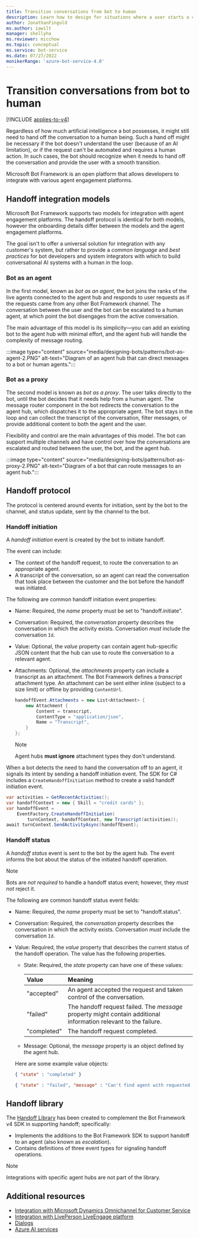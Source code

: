 ```yaml
---
title: Transition conversations from bot to human
description: Learn how to design for situations where a user starts a conversation with a bot and then must be handed off to a human.
author: JonathanFingold
ms.author: iawilt
manager: shellyha
ms.reviewer: micchow
ms.topic: conceptual
ms.service: bot-service
ms.date: 07/27/2022
monikerRange: 'azure-bot-service-4.0'
---
```


# Transition conversations from bot to human

[!INCLUDE [applies-to-v4](includes/applies-to-v4-current.md)]

Regardless of how much artificial intelligence a bot possesses, it might still need to hand off the conversation to a human being. Such a hand off might be necessary if the bot doesn't understand the user (because of an AI limitation), or if the request can't be automated and requires a human action. In such cases, the bot should recognize when it needs to hand off the conversation and provide the user with a smooth transition.

Microsoft Bot Framework is an open platform that allows developers to integrate with various agent engagement platforms.

## Handoff integration models

Microsoft Bot Framework supports two models for integration with agent engagement platforms. The handoff protocol is identical for both models, however the onboarding details differ between the models and the agent engagement platforms.

The goal isn't to offer a universal solution for integration with any customer's system, but rather to provide a _common language_ and _best practices_ for bot developers and system integrators with which to build conversational AI systems with a human in the loop.

### Bot as an agent

In the first model, known as _bot as an agent_, the bot joins the ranks of the live agents connected to the agent hub and responds to user requests as if the requests came from any other Bot Framework channel. The conversation between the user and the bot can be escalated to a human agent, at which point the bot disengages from the active conversation.

The main advantage of this model is its simplicity&mdash;you can add an existing bot to the agent hub with minimal effort, and the agent hub will handle the complexity of message routing.

:::image type="content" source="media/designing-bots/patterns/bot-as-agent-2.PNG" alt-text="Diagram of an agent hub that can direct messages to a bot or human agents.":::

### Bot as a proxy

The second model is known as _bot as a proxy_. The user talks directly to the bot, until the bot decides that it needs help from a human agent. The message router component in the bot redirects the conversation to the agent hub, which dispatches it to the appropriate agent. The bot stays in the loop and can collect the transcript of the conversation, filter messages, or provide additional content to both the agent and the user.

Flexibility and control are the main advantages of this model. The bot can support multiple channels and have control over how the conversations are escalated and routed between the user, the bot, and the agent hub.

:::image type="content" source="media/designing-bots/patterns/bot-as-proxy-2.PNG" alt-text="Diagram of a bot that can route messages to an agent hub.":::

## Handoff protocol

The protocol is centered around events for initiation, sent by the bot to the channel, and status update, sent by the channel to the bot.

### Handoff initiation

A _handoff initiation_ event is created by the bot to initiate handoff.

The event can include:

- The context of the handoff request, to route the conversation to an appropriate agent.
- A transcript of the conversation, so an agent can read the conversation that took place between the customer and the bot before the handoff was initiated.

The following are common handoff initiation event properties:

- Name: Required, the _name_ property must be set to "handoff.initiate".
- Conversation: Required, the _conversation_ property describes the conversation in which the activity exists. Conversation _must_ include the conversation `Id`.
- Value: Optional, the _value_ property can contain agent hub-specific JSON content that the hub can use to route the conversation to a relevant agent.
- Attachments: Optional, the _attachments_ property can include a transcript as an attachment. The Bot Framework defines a _transcript_ attachment type. An attachment can be sent either inline (subject to a size limit) or offline by providing `ContentUrl`.

    ```csharp
    handoffEvent.Attachments = new List<Attachment> {
        new Attachment {
            Content = transcript,
            ContentType = "application/json",
            Name = "Transcript",
        }
    };
    ```

    > [!NOTE]
    > Agent hubs **must ignore** attachment types they don't understand.

When a bot detects the need to hand the conversation off to an agent, it signals its intent by sending a handoff initiation event.
The SDK for C# includes a `CreateHandoffInitiation` method to create a valid handoff initiation event.

```csharp
var activities = GetRecentActivities();
var handoffContext = new { Skill = "credit cards" };
var handoffEvent =
    EventFactory.CreateHandoffInitiation(
        turnContext, handoffContext, new Transcript(activities));
await turnContext.SendActivityAsync(handoffEvent);
```

### Handoff status

A _handoff status_ event is sent to the bot by the agent hub. The event informs the bot about the status of the initiated handoff operation.

> [!NOTE]
> Bots are _not required_ to handle a handoff status event; however, they _must not_ reject it.

The following are common handoff status event fields:

- Name: Required, the _name_ property must be set to "handoff.status".
- Conversation: Required, the _conversation_ property describes the conversation in which the activity exists. Conversation _must_ include the conversation `Id`.
- Value: Required, the _value_ property that describes the current status of the handoff operation. The value has the following properties.
  - State: Required, the _state_ property can have one of these values:

    | Value       | Meaning                                                                                                          |
    |:------------|:-----------------------------------------------------------------------------------------------------------------|
    | "accepted"  | An agent accepted the request and taken control of the conversation.                                             |
    | "failed"    | The handoff request failed. The _message_ property might contain additional information relevant to the failure. |
    | "completed" | The handoff request completed.                                                                                   |

  - Message: Optional, the _message_ property is an object defined by the agent hub.

  Here are some example value objects:

    ```json
    { "state" : "completed" }
    ```

    ```json
    { "state" : "failed", "message" : "Can't find agent with requested skill" }
    ```

## Handoff library

The [Handoff Library](https://github.com/microsoft/BotBuilder-Samples/tree/main/experimental/handoff-library) has been created to complement the Bot Framework v4 SDK in supporting handoff; specifically:

- Implements the additions to the Bot Framework SDK to support handoff to an agent (also known as _escalation_).
- Contains definitions of three event types for signaling handoff operations.

> [!NOTE]
> Integrations with specific agent hubs are not part of the library.

## Additional resources

- [Integration with Microsoft Dynamics Omnichannel for Customer Service](https://github.com/microsoft/BotBuilder-Samples/tree/master/experimental/handoff-library/csharp_dotnetcore/samples)
- [Integration with LivePerson LiveEngage platform](https://developers.liveperson.com/third-party-bots-microsoft-bot-framework.html)
- [Dialogs](v4sdk/bot-builder-dialog-manage-conversation-flow.md)
- [Azure AI services](/azure/ai-services/)
